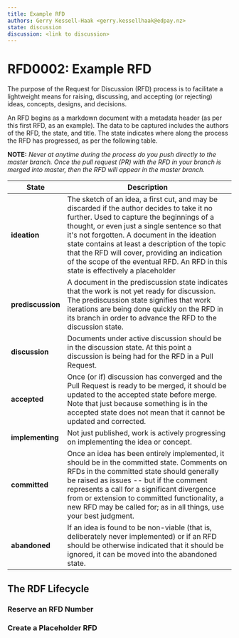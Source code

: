 ```yaml
---
title: Example RFD
authors: Gerry Kessell-Haak <gerry.kessellhaak@edpay.nz>
state: discussion
discussion: <link to discussion>
---
```


# RFD0002: Example RFD

The purpose of the Request for Discussion (RFD) process is to facilitate a lightweight means for raising, discussing, and accepting (or rejecting) ideas, concepts, designs, and decisions.

An RFD begins as a markdown document with a metadata header (as per this first RFD, as an example). The data to be captured includes the authors of the RFD, the state, and title. The state indicates where along the process the RFD has progressed, as per the following table. 

**NOTE:** *Never at anytime during the process do you push directly to the master branch. Once the pull request (PR) with the RFD in your branch is merged into master, then the RFD will appear in the master branch.*

| State | Description |
|--------|-------------|
|**ideation**|The sketch of an idea, a first cut, and may be discarded if the author decides to take it no further. Used to capture the beginnings of a thought, or even just a single sentence so that it's not forgotten. A document in the ideation state contains at least a description of the topic that the RFD will cover, providing an indication of the scope of the eventual RFD. An RFD in this state is effectively a placeholder |
| **prediscussion** | A document in the prediscussion state indicates that the work is not yet ready for discussion. The prediscussion state signifies that work iterations are being done quickly on the RFD in its branch in order to advance the RFD to the discussion state.|
|**discussion**| Documents under active discussion should be in the discussion state. At this point a discussion is being had for the RFD in a Pull Request.|
|**accepted**|Once (or if) discussion has converged and the Pull Request is ready to be merged, it should be updated to the accepted state before merge. Note that just because something is in the accepted state does not mean that it cannot be updated and corrected. |
|**implementing**| Not just published, work is actively progressing on implementing the idea or concept. |
|**committed**| Once an idea has been entirely implemented, it should be in the committed state. Comments on RFDs in the committed state should generally be raised as issues -- but if the comment represents a call for a significant divergence from or extension to committed functionality, a new RFD may be called for; as in all things, use your best judgment.|
|**abandoned**|If an idea is found to be non-viable (that is, deliberately never implemented) or if an RFD should be otherwise indicated that it should be ignored, it can be moved into the abandoned state. |

## The RDF Lifecycle

### Reserve an RFD Number

### Create a Placeholder RFD
